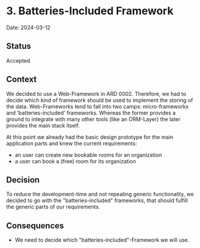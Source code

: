 # 3. Batteries-Included Framework

Date: 2024-03-12

## Status

Accepted

## Context

We decided to use a Web-Framework in ARD 0002. Therefore, we had to decide which kind of framework should be used to
implement the storing of the data.
Web-Frameworks tend to fall into two camps: micro-frameworks and 'batteries-included' frameworks. Whereas the former
provides a ground to integrate with many other tools (like an ORM-Layer) the later provides the main stack itself.

At this point we already had the basic design prototype for the main application parts and knew the current
requirements:
* an user can create new bookable rooms for an organization
* a user can book a (free) room for its organization

## Decision

To reduce the development-time and not repeating generic functionality, we decided to go with the "batteries-included"
frameworks, that should fulfill the generic parts of our requirements.

## Consequences

* We need to decide which "batteries-included"-Framework we will use.
